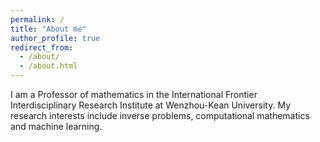 ```yaml
---
permalink: /
title: "About me"
author_profile: true
redirect_from: 
  - /about/
  - /about.html
---
```


I am a Professor of mathematics in the International Frontier Interdisciplinary Research Institute at Wenzhou-Kean University. My research interests include inverse problems, computational mathematics and machine learning.
